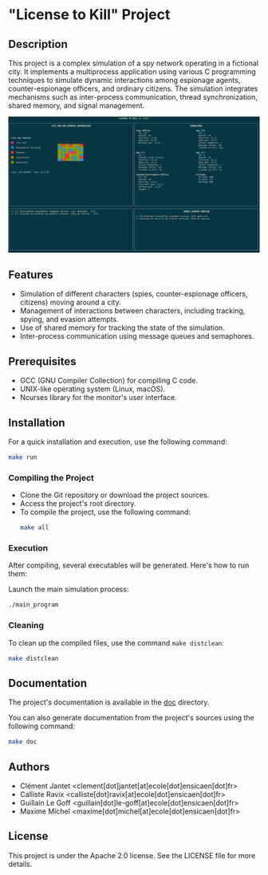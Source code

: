 
# "License to Kill" Project

## Description

This project is a complex simulation of a spy network operating in a fictional city. It implements a multiprocess 
application using various C programming techniques to simulate dynamic interactions among espionage agents, 
counter-espionage officers, and ordinary citizens. The simulation integrates mechanisms such as inter-process 
communication, thread synchronization, shared memory, and signal management.

![The Monitor Program](./doc/figures/spies_monitor.png)

## Features

* Simulation of different characters (spies, counter-espionage officers, citizens) moving around a city.
* Management of interactions between characters, including tracking, spying, and evasion attempts.
* Use of shared memory for tracking the state of the simulation.
* Inter-process communication using message queues and semaphores.

## Prerequisites

* GCC (GNU Compiler Collection) for compiling C code.
* UNIX-like operating system (Linux, macOS).
* Ncurses library for the monitor's user interface.

## Installation

For a quick installation and execution, use the following command:

```bash
make run
```

### Compiling the Project

* Clone the Git repository or download the project sources.
* Access the project's root directory.
* To compile the project, use the following command:
  ```bash
  make all
  ```

### Execution

After compiling, several executables will be generated. Here's how to run them:

Launch the main simulation process:

```bash
./main_program
```

### Cleaning

To clean up the compiled files, use the command `make distclean`:

```bash
make distclean
```

## Documentation

The project's documentation is available in the [doc](./doc/) directory.

You can also generate documentation from the project's sources using the following command:

```bash
make doc
```

## Authors

* Clément Jantet <clement[dot]jantet[at]ecole[dot]ensicaen[dot]fr>
* Calliste Ravix <calliste[dot]ravix[at]ecole[dot]ensicaen[dot]fr>
* Guillain Le Goff <guillain[dot]le-goff[at]ecole[dot]ensicaen[dot]fr>
* Maxime Michel <maxime[dot]michel[at]ecole[dot]ensicaen[dot]fr>

## License

This project is under the Apache 2.0 license. See the LICENSE file for more details.